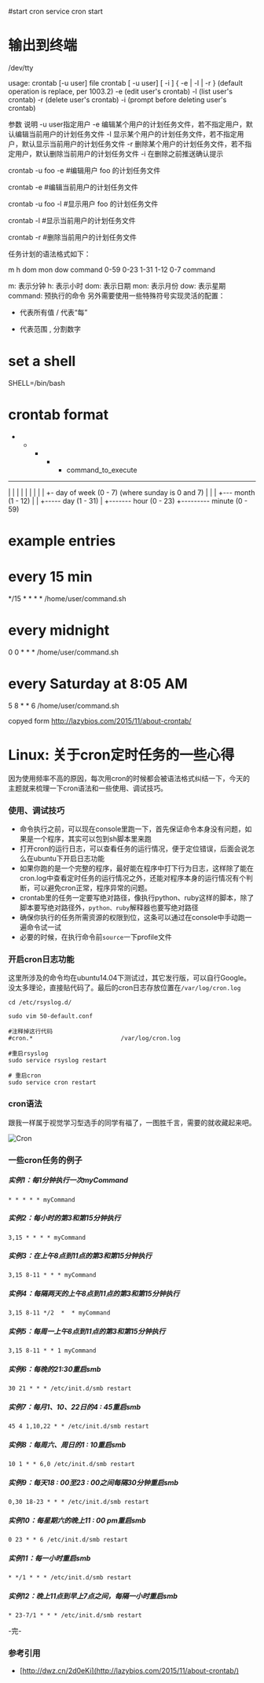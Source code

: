 #start cron 
service cron start

# 输出到终端
/dev/tty

usage: crontab [-u user] file
       crontab [ -u user] [ -i ] { -e | -l | -r }
               (default operation is replace, per 1003.2)
       -e      (edit user's crontab)
       -l      (list user's crontab)
       -r      (delete user's crontab)
       -i      (prompt before deleting user's crontab)

参数 说明 
-u user指定用户 
-e 编辑某个用户的计划任务文件，若不指定用户，默认编辑当前用户的计划任务文件 
-l 显示某个用户的计划任务文件，若不指定用户，默认显示当前用户的计划任务文件 
-r 删除某个用户的计划任务文件，若不指定用户，默认删除当前用户的计划任务文件 
-i 在删除之前推送确认提示 

crontab -u foo -e     #编辑用户 foo 的计划任务文件

crontab -e            #编辑当前用户的计划任务文件

crontab -u foo -l     #显示用户 foo 的计划任务文件

crontab -l            #显示当前用户的计划任务文件

crontab -r            #删除当前用户的计划任务文件


任务计划的语法格式如下：

m h dom mon dow   command
0-59 0-23 1-31 1-12 0-7  command

m: 表示分钟
h: 表示小时
dom: 表示日期
mon: 表示月份
dow: 表示星期
command: 预执行的命令
另外需要使用一些特殊符号实现灵活的配置：

* 代表所有值
/ 代表“每”
- 代表范围
, 分割数字





# set a shell
SHELL=/bin/bash

# crontab format
* * * * *  command_to_execute
- - - - -
| | | | |
| | | | +- day of week (0 - 7) (where sunday is 0 and 7)
| | | +--- month (1 - 12)
| | +----- day (1 - 31)
| +------- hour (0 - 23)
+--------- minute (0 - 59)

# example entries
# every 15 min
*/15 * * * * /home/user/command.sh

# every midnight
0 0 * * * /home/user/command.sh

# every Saturday at 8:05 AM
5 8 * * 6 /home/user/command.sh





copyed form http://lazybios.com/2015/11/about-crontab/



# Linux: 关于cron定时任务的一些心得

因为使用频率不高的原因，每次用cron的时候都会被语法格式纠结一下，今天的主题就来梳理一下cron语法和一些使用、调试技巧。

### 使用、调试技巧

- 命令执行之前，可以现在console里跑一下，首先保证命令本身没有问题，如果是一个程序，其实可以包到sh脚本里来跑
- 打开cron的运行日志，可以查看任务的运行情况，便于定位错误，后面会说怎么在ubuntu下开启日志功能
- 如果你跑的是一个完整的程序，最好能在程序中打下行为日志，这样除了能在cron.log中查看定时任务的运行情况之外，还能对程序本身的运行情况有个判断，可以避免cron正常，程序异常的问题。
- crontab里的任务一定要写绝对路径，像执行python、ruby这样的脚本，除了脚本要写绝对路径外，`python、ruby`解释器也要写绝对路径
- 确保你执行的任务所需资源的权限到位，这条可以通过在console中手动跑一遍命令试一试
- 必要的时候，在执行命令前`source`一下profile文件

### 开启cron日志功能

这里所涉及的命令均在ubuntu14.04下测试过，其它发行版，可以自行Google。没太多理论，直接贴代码了。最后的cron日志存放位置在`/var/log/cron.log`

```
cd /etc/rsyslog.d/

sudo vim 50-default.conf

#注释掉这行代码
#cron.*                         /var/log/cron.log

#重启rsyslog
sudo service rsyslog restart

# 重启cron
sudo service cron restart
```

### cron语法

跟我一样属于视觉学习型选手的同学有福了，一图胜千言，需要的就收藏起来吧。

![Cron](http://freshstu.qiniudn.com/crontab.png)

### 一些cron任务的例子

##### 实例1：每1分钟执行一次myCommand

```
* * * * * myCommand
```

##### 实例2：每小时的第3和第15分钟执行

```
3,15 * * * * myCommand
```

##### 实例3：在上午8点到11点的第3和第15分钟执行

```
3,15 8-11 * * * myCommand
```

##### 实例4：每隔两天的上午8点到11点的第3和第15分钟执行

```
3,15 8-11 */2  *  * myCommand
```

##### 实例5：每周一上午8点到11点的第3和第15分钟执行

```
3,15 8-11 * * 1 myCommand
```

##### 实例6：每晚的21:30重启smb

```
30 21 * * * /etc/init.d/smb restart
```

##### 实例7：每月1、10、22日的4 : 45重启smb

```
45 4 1,10,22 * * /etc/init.d/smb restart
```

##### 实例8：每周六、周日的1 : 10重启smb

```
10 1 * * 6,0 /etc/init.d/smb restart
```

##### 实例9：每天18 : 00至23 : 00之间每隔30分钟重启smb

```
0,30 18-23 * * * /etc/init.d/smb restart
```

##### 实例10：每星期六的晚上11 : 00 pm重启smb

```
0 23 * * 6 /etc/init.d/smb restart
```

##### 实例11：每一小时重启smb

```
* */1 * * * /etc/init.d/smb restart
```

##### 实例12：晚上11点到早上7点之间，每隔一小时重启smb

```
* 23-7/1 * * * /etc/init.d/smb restart
```

-完-

### 参考引用

- [http://dwz.cn/2d0eKi](http://lazybios.com/2015/11/about-crontab/)